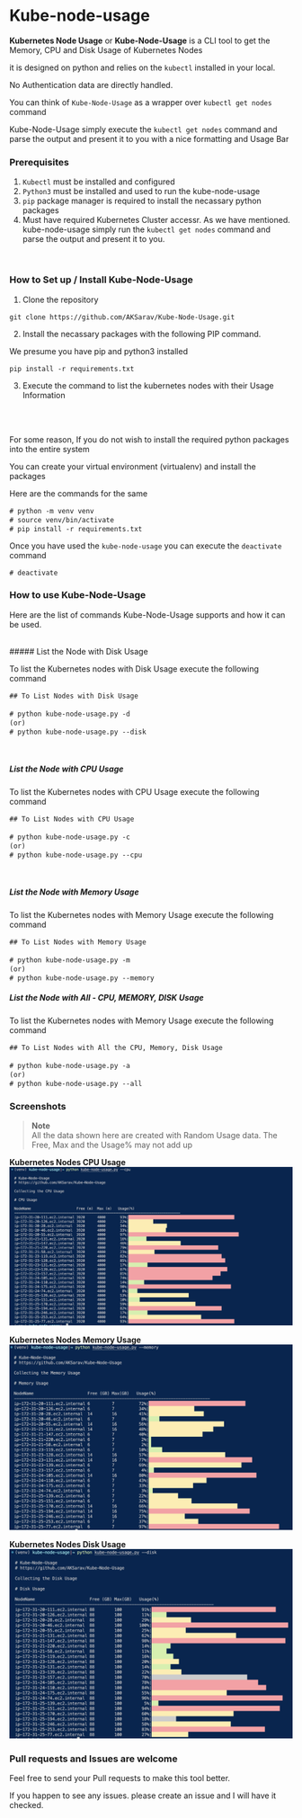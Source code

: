 # Kube-node-usage

**Kubernetes Node Usage** or **Kube-Node-Usage** is a CLI tool to get the Memory, CPU and Disk Usage of Kubernetes Nodes

it is designed on python and relies on the `kubectl` installed in your local.

No Authentication data are directly handled.

You can think of `Kube-Node-Usage`  as a wrapper over `kubectl get nodes` command

Kube-Node-Usage simply execute the `kubectl get nodes` command and parse the output and present it to you with a nice formatting and Usage Bar



### Prerequisites

1) `Kubectl` must be installed and configured 
2) `Python3` must be installed and used to run the kube-node-usage
3) `pip` package manager is required to install the necassary python packages
4) Must have required Kubernetes Cluster accessr. As we have mentioned. kube-node-usage simply run the `kubectl get nodes` command and parse the output and present it to you.
   


<br/>

### How to Set up / Install Kube-Node-Usage

1. Clone the repository

```
git clone https://github.com/AKSarav/Kube-Node-Usage.git
```

2. Install the necassary packages with the following PIP command.

We presume you have pip and python3 installed


```
pip install -r requirements.txt
```

3. Execute the command to list the kubernetes nodes with their Usage Information

<br/>
<br/>

For some reason, If you do not wish to install the required python packages into the entire system

You can create your virtual environment (virtualenv) and install the packages

Here are the commands for the same

```
# python -m venv venv
# source venv/bin/activate
# pip install -r requirements.txt
```
Once you have used the `kube-node-usage` you can execute the `deactivate` command

```
# deactivate
```

### How to use Kube-Node-Usage

Here are the list of commands Kube-Node-Usage supports and how it can be used.

<br/>
##### List the Node with Disk Usage

To list the Kubernetes nodes with Disk Usage execute the following command

```
## To List Nodes with Disk Usage

# python kube-node-usage.py -d
(or)
# python kube-node-usage.py --disk
```

<br/>

##### List the Node with CPU Usage

To list the Kubernetes nodes with CPU Usage execute the following command

```
## To List Nodes with CPU Usage

# python kube-node-usage.py -c
(or)
# python kube-node-usage.py --cpu
```

<br/>

##### List the Node with Memory Usage

To list the Kubernetes nodes with Memory Usage execute the following command

```
## To List Nodes with Memory Usage

# python kube-node-usage.py -m
(or)
# python kube-node-usage.py --memory

```

##### List the Node with All - CPU, MEMORY, DISK Usage

To list the Kubernetes nodes with Memory Usage execute the following command

```
## To List Nodes with All the CPU, Memory, Disk Usage

# python kube-node-usage.py -a
(or)
# python kube-node-usage.py --all

```

### Screenshots 


> **Note**  
> All the data shown here are created with Random Usage data. The Free, Max and the Usage% may not add up


**Kubernetes Nodes CPU Usage**
![Alt text](kube-node-cpu-usage.png)

**Kubernetes Nodes Memory Usage**
![Alt text](kube-node-memory-usage.png)

**Kubernetes Nodes Disk Usage**
![Alt text](kube-node-disk-usage.png)


### Pull requests and Issues are welcome

Feel free to send your Pull requests to make this tool better.

If you happen to see any issues. please create an issue and I will have it checked.


